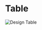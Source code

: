 # Table
![Design Table](https://user-images.githubusercontent.com/105600674/189537904-9734696f-8f0e-4cf8-9c7a-0d5c3f8edb98.png)


